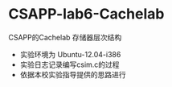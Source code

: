 # CSAPP-lab6-Cachelab
CSAPP的Cachelab 存储器层次结构

+ 实验环境为 Ubuntu-12.04-i386
+ 实验日志记录编写csim.c的过程
+ 依据本校实验指导提供的思路进行
